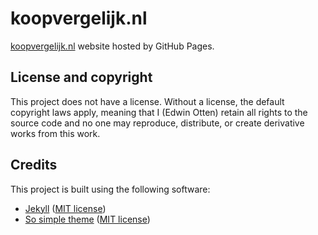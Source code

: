# koopvergelijk.nl
[koopvergelijk.nl](https://koopvergelijk.nl) website hosted by GitHub Pages.

## License and copyright
This project does not have a license. Without a license, the default copyright laws apply, meaning that I (Edwin Otten) retain all rights to the source code and no one may reproduce, distribute, or create derivative works from this work.

## Credits
This project is built using the following software:
- [Jekyll](https://jekyllrb.com/) ([MIT license](https://github.com/jekyll/jekyll/blob/master/LICENSE))
- [So simple theme](https://github.com/mmistakes/so-simple-theme) ([MIT license](https://github.com/mmistakes/so-simple-theme/blob/master/LICENSE))
